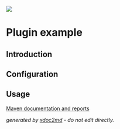![](http://dev.lutece.paris.fr/jenkins/buildStatus/icon?job=plugin-example-deploy)
# Plugin example

## Introduction



## Configuration



## Usage




[Maven documentation and reports](http://dev.lutece.paris.fr/plugins/plugin-example/)



 *generated by [xdoc2md](https://github.com/lutece-platform/tools-maven-xdoc2md-plugin) - do not edit directly.*
